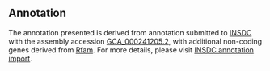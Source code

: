 

Annotation
----------

The annotation presented is derived from annotation submitted to
[INSDC](http://www.insdc.org) with the assembly accession
[GCA\_000241205.2](http://www.ebi.ac.uk/ena/data/view/GCA_000241205.2),
with additional non-coding genes derived from
[Rfam](http://rfam.xfam.org/). For more details, please visit [INSDC
annotation
import](http://ensemblgenomes.org/info/data/insdc_annotation).
